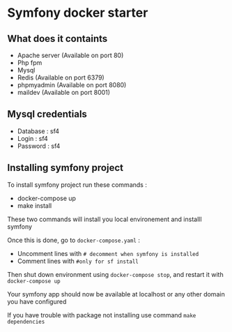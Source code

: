 # Symfony docker starter

## What does it containts

- Apache server (Available on port 80)
- Php fpm
- Mysql
- Redis (Available on port 6379)
- phpmyadmin (Available on port 8080)
- maildev (Available on port 8001)

## Mysql credentials

- Database : sf4
- Login : sf4
- Password : sf4

## Installing symfony project

To install symfony project run these commands :
- docker-compose up
- make install

These two commands will install you local environement and installl symfony

Once this is done, go to `docker-compose.yaml` :
- Uncomment lines with `# decomment when symfony is installed`
- Comment lines with `#only for sf install`

Then shut down environment using `docker-compose stop`, and restart it with `docker-compose up`

Your symfony app should now be available at localhost or any other domain you have configured

If you have trouble with package not installing use command `make dependencies`

